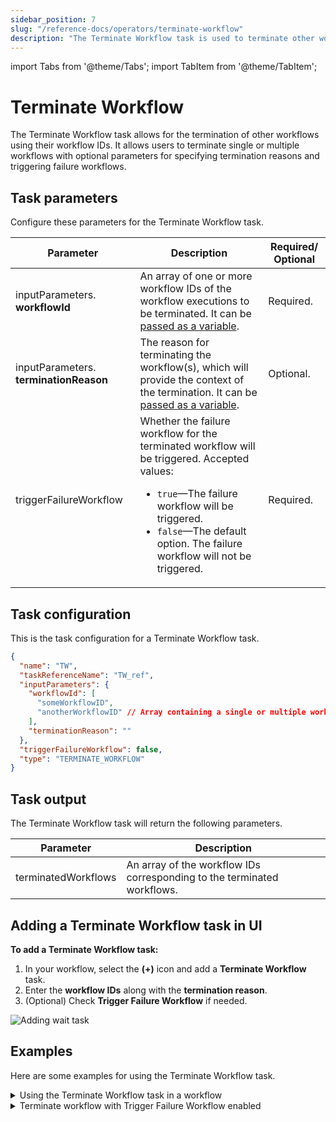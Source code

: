 ```yaml
---
sidebar_position: 7
slug: "/reference-docs/operators/terminate-workflow"
description: "The Terminate Workflow task is used to terminate other workflows from the current workflow."
---
```


import Tabs from '@theme/Tabs';
import TabItem from '@theme/TabItem';

# Terminate Workflow 

The Terminate Workflow task allows for the termination of other workflows using their workflow IDs. It allows users to terminate single or multiple workflows with optional parameters for specifying termination reasons and triggering failure workflows.

## Task parameters

Configure these parameters for the Terminate Workflow task.

| Parameter     | Description                                                                                                                                                                                                | Required/ Optional |
| ------------- | ---------------------------------------------------------------------------------------------------------------------------------------------------------------------------------------------------------- | ------------- |
| inputParameters. **workflowId** | An array of one or more workflow IDs of the workflow executions to be terminated. It can be [passed as a variable](https://orkes.io/content/developer-guides/passing-inputs-to-task-in-conductor). | Required. |
| inputParameters. **terminationReason**    | The reason for terminating the workflow(s), which will provide the context of the termination. It can be [passed as a variable](https://orkes.io/content/developer-guides/passing-inputs-to-task-in-conductor). | Optional. |
| triggerFailureWorkflow | Whether the failure workflow for the terminated workflow will be triggered. Accepted values:<ul><li>`true`—The failure workflow will be triggered.</li><li>`false`—The default option. The failure workflow will not be triggered.</li></ul>  | Required. |


## Task configuration

This is the task configuration for a Terminate Workflow task.

```json
{
  "name": "TW",
  "taskReferenceName": "TW_ref",
  "inputParameters": {
    "workflowId": [
      "someWorkflowID",
      "anotherWorkflowID" // Array containing a single or multiple workflow IDs
    ],
    "terminationReason": ""
  },
  "triggerFailureWorkflow": false,
  "type": "TERMINATE_WORKFLOW"
}
```

## Task output
The Terminate Workflow task will return the following parameters.


| Parameter           | Description                                                                           |
| ------------------- | ------------------------------------------------------------------------------------- |
| terminatedWorkflows | An array of the workflow IDs corresponding to the terminated workflows. |

## Adding a Terminate Workflow task in UI
**To add a Terminate Workflow task:**
1. In your workflow, select the **(+)** icon and add a **Terminate Workflow** task.
2. Enter the **workflow IDs** along with the **termination reason**.
3. (Optional) Check **Trigger Failure Workflow** if needed.

<p><img src="/content/img/ui-guide-terminate-workflows-task.png" alt="Adding wait task" /></p>

## Examples

Here are some examples for using the Terminate Workflow task.

<details><summary>Using the Terminate Workflow task in a workflow</summary>
<p>

To demonstrate the Terminate Workflow task, consider the following sample workflow. This example shows how to configure a workflow that terminates another running workflow.

```json
// workflow definition

{
  "name": "terminate-workflow-sample-workflow",
  "description": "Sample workflow to demonstrate terminate workflow task",
  "version": 1,
  "tasks": [
    {
      "name": "TW",
      "taskReferenceName": "TW_ref",
      "inputParameters": {
        "workflowId": [
          "289cf124-2240-11ef-8b99-ae209b03ac3f"
        ],
        "terminationReason": "The workflow is terminated due to xxxxxxxxxxx."
      },
      "type": "TERMINATE_WORKFLOW"
    }
  ]
}
```

Upon running the workflow, the workflow execution with the specified ID `289cf124-2240-11ef-8b99-ae209b03ac3f` will be terminated.

<p align="center"><img src="/content/img/terminate-workflow.png" alt="Terminate Workflow - Successful execution" width="90%" height="auto"></img></p>

To verify this, go to **Executions** > **Workflow** and search for the terminated workflow ID. Select the workflow ID to view the execution.

<p align="center"><img src="/content/img/verifying-terminated-workflow.png" alt="Verifying the terminated workflow from executions" width="90%" height="auto"></img></p>

At the top of the execution details, you can view the termination reason that was provided in the Terminate Workflow task.

<p align="center"><img src="/content/img/terminated-workflow.png" alt="View of the terminated workflow" width="90%" height="auto"></img></p>


</p>
</details>

<details><summary>Terminate workflow with Trigger Failure Workflow enabled</summary>
<p>

In this example workflow, a failure workflow has been set up for it.

<p align="center"><img src="/content/img/workflow-to-be-terminated.png" alt="Workflow to be terminated" width="90%" height="auto"></img></p>

This is the example workflow JSON definition, which includes the failure workflow:

```json
// workflow definition

{
"name": "test-workflow",
"description": "test",
"version": 1,
"tasks": [
  {
    "name": "simple",
    "taskReferenceName": "simple_ref",
    "inputParameters": {},
    "type": "SIMPLE"
  }
],
"failureWorkflow": "failure"
}
```

Now, let’s run the workflow and obtain its workflow ID (example: 8c14384c-2400-11ef-ad70-52278f6d0e42)

<p align="center"><img src="/content/img/workflow-id-of-workflow-to-be-terminated.png" alt="Getting the workflow ID of the workflow to be terminated" width="90%" height="auto"></img></p>

In a separate workflow, you can terminate the above running workflow using the Terminate Workflow task.

<p align="center"><img src="/content/img/terminate-workflow-sample.png" alt="Main workflow with terminate workflow task" width="40%" height="auto"></img></p>

This is the JSON definition for the second workflow:

```json
// workflow definition

{
  "name": "terminate-workflow-demo",
  "description": "Sample workflow",
  "version": 1,
  "tasks": [
    {
      "name": "TW",
      "taskReferenceName": "TW_ref",
      "inputParameters": {
        "workflowId": [
          "8c14384c-2400-11ef-ad70-52278f6d0e42"
        ],
        "terminationReason": "Workflow is terminated.",
        "triggerFailureWorkflow": true
      },
      "type": "TERMINATE_WORKFLOW"
    }
  ]
}
```

The input parameters for the Terminate Workflow task contain the following configuration:
- The above running workflow’s workflow ID is provided as an input parameter, along with a termination reason.
- The option to trigger failure workflow is enabled.

Now, let’s run this workflow.

<p align="center"><img src="/content/img/running-terminate-workflow-demo.png" alt="Running terminate workflow demo" width="100%" height="auto"></img></p>

Upon completion, the workflow with the ID `8c14384c-2400-11ef-ad70-52278f6d0e42` will be terminated. To view the execution of the terminated workflow, go to Executions > Workflow and search using the workflow ID.

<p align="center"><img src="/content/img/terminated-workflow-execution.png" alt="Execution of the terminated workflow" width="100%" height="auto"></img></p>

At the top of the execution details, you can view the termination reason that was provided in the Terminate Workflow task and see that the failure workflow has been triggered. Select **Triggered failure workflow** to view the failure workflow’s execution.

<p align="center"><img src="/content/img/failure-workflow-triggered.png" alt="Triggered failure workflow" width="60%" height="auto"></img></p>

</p>
</details>